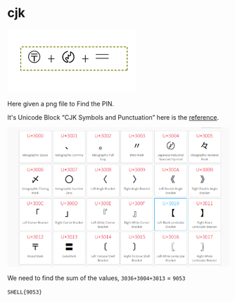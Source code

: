 # cjk

![](img/pin.png)

Here given a png file to Find the PIN.

It's Unicode Block “CJK Symbols and Punctuation” here is the [reference](https://www.compart.com/en/unicode/block/U+3000). 

![](img/1.png)

We need to find the sum of the values, `3036+3004+3013` = `9053`

```SHELL{9053}```
